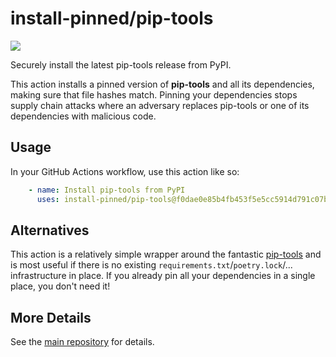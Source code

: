 

# install-pinned/pip-tools

![](https://shields.io/badge/python-3.7%20%7C%203.8%20%7C%203.9%20%7C%203.10-blue)

Securely install the latest pip-tools release from PyPI.

This action installs a pinned version of **pip-tools** and all its dependencies,
making sure that file hashes match. 
Pinning your dependencies stops supply chain attacks where an adversary replaces pip-tools or one of its dependencies with malicious code.

## Usage

In your GitHub Actions workflow, use this action like so:

```yaml
    - name: Install pip-tools from PyPI
      uses: install-pinned/pip-tools@f0dae0e85b4fb453f5e5cc5914d791c07bbea8a7  # 6.9.0
```

## Alternatives

This action is a relatively simple wrapper around the fantastic [pip-tools](https://pip-tools.rtfd.io)
and is most useful if there is no existing `requirements.txt`/`poetry.lock`/... infrastructure in place.
If you already pin all your dependencies in a single place, you don't need it!

## More Details

See the [main repository](https://github.com/install-pinned/overview) for details.

